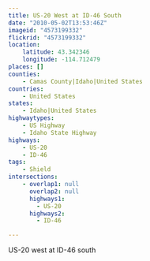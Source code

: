 ```yaml
---
title: US-20 West at ID-46 South
date: "2010-05-02T13:53:46Z"
imageid: "4573199332"
flickrid: "4573199332"
location:
    latitude: 43.342346
    longitude: -114.712479
places: []
counties:
    - Camas County|Idaho|United States
countries:
    - United States
states:
    - Idaho|United States
highwaytypes:
    - US Highway
    - Idaho State Highway
highways:
    - US-20
    - ID-46
tags:
    - Shield
intersections:
    - overlap1: null
      overlap2: null
      highways1:
        - US-20
      highways2:
        - ID-46

---
```

US-20 west at ID-46 south